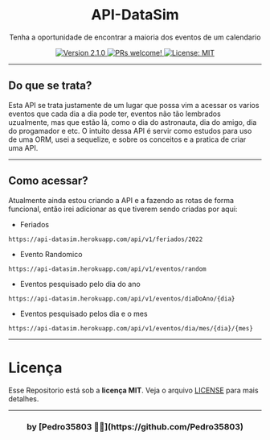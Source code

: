 <h1 align="center">API-DataSim</h1>
<p align="center">Tenha a oportunidade de encontrar a maioria dos eventos de um calendario</p>

<div align="center">
  <a href="https://github.com/Pedro35803/Buscador-de-Imagens">
    <img src="https://img.shields.io/badge/version-1.0.0-6f2dbd.svg?cacheSeconds=2592000" alt="Version 2.1.0"/>
    <img src="https://img.shields.io/static/v1?label=PRs&message=welcome&color=463F1A&labelColor=AAAE8E" alt="PRs welcome!"/>
  </a>
  
  <a href="https://github.com/Pedro35803/Buscador-de-Imagens/blob/main/LICENSE">
    <img alt="License: MIT" src="https://img.shields.io/badge/License-MIT-9DACFF.svg" target="_blank"/>
  </a>
</div>

---

## Do que se trata?

Esta API se trata justamente de um lugar que possa vim a acessar os varios eventos que cada dia a dia pode ter, eventos não tão lembrados uzualmente, mas que estão lá, como o dia do astronauta, dia do amigo, dia do progamador e etc. O intuito dessa API é servir como estudos para uso de uma ORM, usei a sequelize, e sobre os conceitos e a pratica de criar uma API.

---

## Como acessar?

Atualmente ainda estou criando a API e a fazendo as rotas de forma funcional, então irei adicionar as que tiverem sendo criadas por aqui: 

* Feriados

```
https://api-datasim.herokuapp.com/api/v1/feriados/2022
```

* Evento Randomico

```
https://api-datasim.herokuapp.com/api/v1/eventos/random
```

* Eventos pesquisado pelo dia do ano

```
https://api-datasim.herokuapp.com/api/v1/eventos/diaDoAno/{dia}
```

* Eventos pesquisado pelos dia e o mes

```
https://api-datasim.herokuapp.com/api/v1/eventos/dia/mes/{dia}/{mes}
```

---
<a id="Licença"></a>
# Licença

Esse Repositorio está sob a **licença MIT**. Veja o arquivo [LICENSE](https://github.com/Pedro35803/API-DataSim/blob/main/LICENSE) para mais detalhes.

---
<h3 align="center"> by [Pedro35803 👨‍💻](https://github.com/Pedro35803) </h3>
